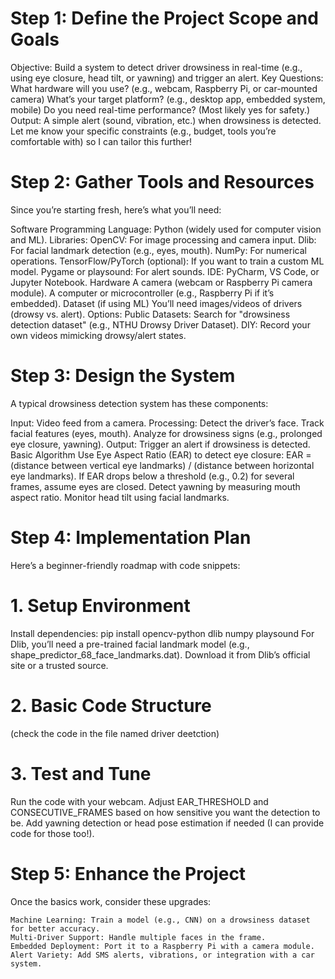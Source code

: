 # Step 1: Define the Project Scope and Goals
Objective: Build a system to detect driver drowsiness in real-time (e.g., using eye closure, head tilt, or yawning) and trigger an alert.
Key Questions:
What hardware will you use? (e.g., webcam, Raspberry Pi, or car-mounted camera)
What’s your target platform? (e.g., desktop app, embedded system, mobile)
Do you need real-time performance? (Most likely yes for safety.)
Output: A simple alert (sound, vibration, etc.) when drowsiness is detected.
Let me know your specific constraints (e.g., budget, tools you’re comfortable with) so I can tailor this further!

# Step 2: Gather Tools and Resources
Since you’re starting fresh, here’s what you’ll need:

Software
Programming Language: Python (widely used for computer vision and ML).
Libraries:
OpenCV: For image processing and camera input.
Dlib: For facial landmark detection (e.g., eyes, mouth).
NumPy: For numerical operations.
TensorFlow/PyTorch (optional): If you want to train a custom ML model.
Pygame or playsound: For alert sounds.
IDE: PyCharm, VS Code, or Jupyter Notebook.
Hardware
A camera (webcam or Raspberry Pi camera module).
A computer or microcontroller (e.g., Raspberry Pi if it’s embedded).
Dataset (if using ML)
You’ll need images/videos of drivers (drowsy vs. alert). Options:
Public Datasets: Search for "drowsiness detection dataset" (e.g., NTHU Drowsy Driver Dataset).
DIY: Record your own videos mimicking drowsy/alert states.
 # Step 3: Design the System
A typical drowsiness detection system has these components:

Input: Video feed from a camera.
Processing:
Detect the driver’s face.
Track facial features (eyes, mouth).
Analyze for drowsiness signs (e.g., prolonged eye closure, yawning).
Output: Trigger an alert if drowsiness is detected.
Basic Algorithm
Use Eye Aspect Ratio (EAR) to detect eye closure:
EAR = (distance between vertical eye landmarks) / (distance between horizontal eye landmarks).
If EAR drops below a threshold (e.g., 0.2) for several frames, assume eyes are closed.
Detect yawning by measuring mouth aspect ratio.
Monitor head tilt using facial landmarks.
# Step 4: Implementation Plan
Here’s a beginner-friendly roadmap with code snippets:

# 1. Setup Environment
Install dependencies:
pip install opencv-python dlib numpy playsound
For Dlib, you’ll need a pre-trained facial landmark model (e.g., shape_predictor_68_face_landmarks.dat). Download it from Dlib’s official site or a trusted source.
# 2. Basic Code Structure
 (check the code in the file named driver deetction)
# 3. Test and Tune
Run the code with your webcam.
Adjust EAR_THRESHOLD and CONSECUTIVE_FRAMES based on how sensitive you want the detection to be.
Add yawning detection or head pose estimation if needed (I can provide code for those too!).
# Step 5: Enhance the Project
Once the basics work, consider these upgrades:

    Machine Learning: Train a model (e.g., CNN) on a drowsiness dataset for better accuracy.
    Multi-Driver Support: Handle multiple faces in the frame.
    Embedded Deployment: Port it to a Raspberry Pi with a camera module.
    Alert Variety: Add SMS alerts, vibrations, or integration with a car system.
